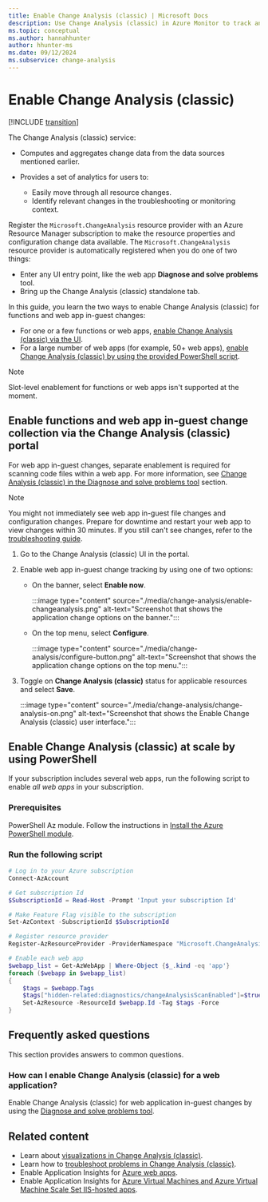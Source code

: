 ```yaml
---
title: Enable Change Analysis (classic) | Microsoft Docs
description: Use Change Analysis (classic) in Azure Monitor to track and troubleshoot issues on your live site.
ms.topic: conceptual
ms.author: hannahhunter
author: hhunter-ms
ms.date: 09/12/2024
ms.subservice: change-analysis
---
```


# Enable Change Analysis (classic)

[!INCLUDE [transition](../includes/change/change-analysis-is-moving.md)]

The Change Analysis (classic) service:

- Computes and aggregates change data from the data sources mentioned earlier.
- Provides a set of analytics for users to:

    - Easily move through all resource changes.
    - Identify relevant changes in the troubleshooting or monitoring context.

Register the `Microsoft.ChangeAnalysis` resource provider with an Azure Resource Manager subscription to make the resource properties and configuration change data available. The `Microsoft.ChangeAnalysis` resource provider is automatically registered when you do one of two things:

- Enter any UI entry point, like the web app **Diagnose and solve problems** tool.
- Bring up the Change Analysis (classic) standalone tab.

In this guide, you learn the two ways to enable Change Analysis (classic) for functions and web app in-guest changes:

- For one or a few functions or web apps, [enable Change Analysis (classic) via the UI](#enable-functions-and-web-app-in-guest-change-collection-via-the-change-analysis-classic-portal).
- For a large number of web apps (for example, 50+ web apps), [enable Change Analysis (classic) by using the provided PowerShell script](#enable-change-analysis-classic-at-scale-by-using-powershell).

> [!NOTE]
> Slot-level enablement for functions or web apps isn't supported at the moment.

## Enable functions and web app in-guest change collection via the Change Analysis (classic) portal

For web app in-guest changes, separate enablement is required for scanning code files within a web app. For more information, see [Change Analysis (classic) in the Diagnose and solve problems tool](change-analysis-visualizations.md#view-changes-by-using-the-diagnose-and-solve-problems-tool) section.

> [!NOTE]
> You might not immediately see web app in-guest file changes and configuration changes. Prepare for downtime and restart your web app to view changes within 30 minutes. If you still can't see changes, refer to the [troubleshooting guide](./change-analysis-troubleshoot.md#can't-see-in-guest-changes-for-newly-enabled-web-app).

1. Go to the Change Analysis (classic) UI in the portal.

1. Enable web app in-guest change tracking by using one of two options:

   - On the banner, select **Enable now**.

     :::image type="content" source="./media/change-analysis/enable-changeanalysis.png" alt-text="Screenshot that shows the application change options on the banner.":::

   - On the top menu, select **Configure**.
   
     :::image type="content" source="./media/change-analysis/configure-button.png" alt-text="Screenshot that shows the application change options on the top menu.":::

1. Toggle on **Change Analysis (classic)** status for applicable resources and select **Save**.

   :::image type="content" source="./media/change-analysis/change-analysis-on.png" alt-text="Screenshot that shows the Enable Change Analysis (classic) user interface.":::
  
## Enable Change Analysis (classic) at scale by using PowerShell

If your subscription includes several web apps, run the following script to enable *all web apps* in your subscription.

### Prerequisites

PowerShell Az module. Follow the instructions in [Install the Azure PowerShell module](/powershell/azure/install-azure-powershell).

### Run the following script

```PowerShell
# Log in to your Azure subscription
Connect-AzAccount

# Get subscription Id
$SubscriptionId = Read-Host -Prompt 'Input your subscription Id'

# Make Feature Flag visible to the subscription
Set-AzContext -SubscriptionId $SubscriptionId

# Register resource provider
Register-AzResourceProvider -ProviderNamespace "Microsoft.ChangeAnalysis"

# Enable each web app
$webapp_list = Get-AzWebApp | Where-Object {$_.kind -eq 'app'}
foreach ($webapp in $webapp_list)
{
    $tags = $webapp.Tags
    $tags["hidden-related:diagnostics/changeAnalysisScanEnabled"]=$true
    Set-AzResource -ResourceId $webapp.Id -Tag $tags -Force
}
```

## Frequently asked questions

This section provides answers to common questions.

### How can I enable Change Analysis (classic) for a web application?

Enable Change Analysis (classic) for web application in-guest changes by using the [Diagnose and solve problems tool](./change-analysis-visualizations.md#view-changes-by-using-the-diagnose-and-solve-problems-tool).

## Related content

- Learn about [visualizations in Change Analysis (classic)](change-analysis-visualizations.md).
- Learn how to [troubleshoot problems in Change Analysis (classic)](change-analysis-troubleshoot.md).
- Enable Application Insights for [Azure web apps](../../azure-monitor/app/azure-web-apps.md).
- Enable Application Insights for [Azure Virtual Machines and Azure Virtual Machine Scale Set IIS-hosted apps](../../azure-monitor/app/azure-vm-vmss-apps.md).
